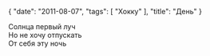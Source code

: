{
   "date": "2011-08-07",
   "tags": [
      "Хокку"
   ],
   "title": "День"
}

Солнца первый луч  
Но не хочу отпускать  
От себя эту ночь

